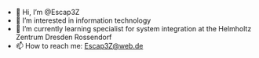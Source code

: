 - 👋 Hi, I’m @Escap3Z
- 👀 I’m interested in information technology
- 🌱 I’m currently learning specialist for system integration at the Helmholtz Zentrum Dresden Rossendorf
- 📫 How to reach me: Escap3Z@web.de

<!---
Escap3Z/Escap3Z is a ✨ special ✨ repository because its `README.md` (this file) appears on your GitHub profile.
You can click the Preview link to take a look at your changes.
--->
